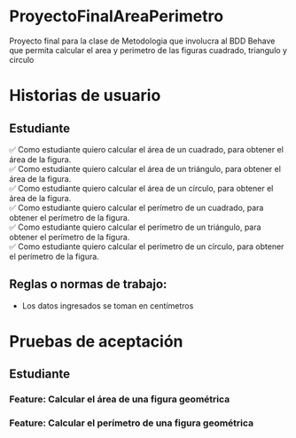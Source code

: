 # ProyectoFinalAreaPerimetro
Proyecto final para la clase de Metodologia que involucra al BDD Behave que permita calcular el area y perimetro de las figuras cuadrado, triangulo y circulo

# Historias de usuario
## Estudiante

  ✅ Como estudiante quiero calcular el área de un cuadrado, para obtener el área de la figura.  
  ✅ Como estudiante quiero calcular el área de un triángulo, para obtener el área de la figura.  
  ✅ Como estudiante quiero calcular el área de un círculo, para obtener el área de la figura.  
  ✅ Como estudiante quiero calcular el perímetro de un cuadrado, para obtener el perímetro de la figura.  
  ✅ Como estudiante quiero calcular el perímetro de un triángulo, para obtener el perímetro de la figura.  
  ✅ Como estudiante quiero calcular el perímetro de un círculo, para obtener el perímetro de la figura.
 
## Reglas o normas de trabajo:
  - Los datos ingresados se toman en centímetros

# Pruebas de aceptación
## Estudiante
### Feature: Calcular el área de una figura geométrica

### Feature: Calcular el perímetro de una figura geométrica
